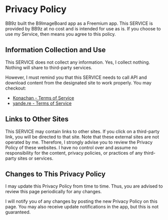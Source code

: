 # Privacy Policy

BB9z built the B9ImageBoard app as a Freemium app. This SERVICE is provided by BB9z at no cost and is intended for use as is. If you choose to use my Service, then means you agree to this policy.

## Information Collection and Use

This SERVICE does not collect any information. Yes, I collect nothing. Nothing will share to third-party services.

However, I must remind you that this SERVICE needs to call API and download content from the designated site to work properly. You may checkout:

* [Konachan - Terms of Service](https://konachan.com/static/terms_of_service)
* [yande.re - Terms of Service](https://yande.re/static/terms_of_service)

## Links to Other Sites

This SERVICE may contain links to other sites. If you click on a third-party link, you will be directed to that site. Note that these external sites are not operated by me. Therefore, I strongly advise you to review the Privacy Policy of these websites. I have no control over and assume no responsibility for the content, privacy policies, or practices of any third-party sites or services.

## Changes to This Privacy Policy

I may update this Privacy Policy from time to time. Thus, you are advised to review this page periodically for any changes.

I will notify you of any changes by posting the new Privacy Policy on this page. You may also receive update notifications in the app, but this is not guaranteed.
